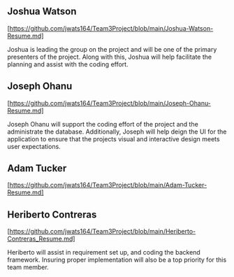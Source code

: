## Joshua Watson 
[https://github.com/jwats164/Team3Project/blob/main/Joshua-Watson-Resume.md]


Joshua is leading the group on the project and will be one of the primary presenters of the project. Along with this, Joshua will help facilitate the planning and assist with the coding effort.

## Joseph Ohanu
[https://github.com/jwats164/Team3Project/blob/main/Joseph-Ohanu-Resume.md]

Joseph Ohanu will support the coding effort of the project and the administrate the database. Additionally, Joseph will help deign the UI for the application to ensure that the projects visual and interactive design meets user expectations. 

## Adam Tucker
[https://github.com/jwats164/Team3Project/blob/main/Adam-Tucker-Resume.md]


## Heriberto Contreras 
[https://github.com/jwats164/Team3Project/blob/main/Heriberto-Contreras_Resume.md]

Heriberto will assist in requirement set up, and coding the backend framework. Insuring proper implementation will also be a top priority for this team member.
